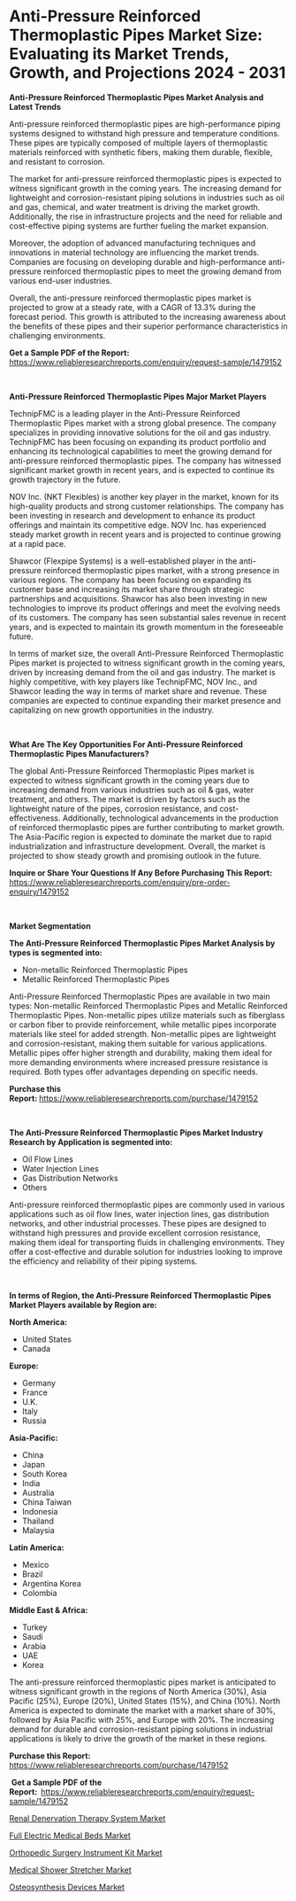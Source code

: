 <p><h1>Anti-Pressure Reinforced Thermoplastic Pipes Market Size: Evaluating its Market Trends, Growth, and Projections 2024 - 2031</h1></p><p><strong>Anti-Pressure Reinforced Thermoplastic Pipes Market Analysis and Latest Trends</strong></p>
<p><p>Anti-pressure reinforced thermoplastic pipes are high-performance piping systems designed to withstand high pressure and temperature conditions. These pipes are typically composed of multiple layers of thermoplastic materials reinforced with synthetic fibers, making them durable, flexible, and resistant to corrosion.</p><p>The market for anti-pressure reinforced thermoplastic pipes is expected to witness significant growth in the coming years. The increasing demand for lightweight and corrosion-resistant piping solutions in industries such as oil and gas, chemical, and water treatment is driving the market growth. Additionally, the rise in infrastructure projects and the need for reliable and cost-effective piping systems are further fueling the market expansion.</p><p>Moreover, the adoption of advanced manufacturing techniques and innovations in material technology are influencing the market trends. Companies are focusing on developing durable and high-performance anti-pressure reinforced thermoplastic pipes to meet the growing demand from various end-user industries.</p><p>Overall, the anti-pressure reinforced thermoplastic pipes market is projected to grow at a steady rate, with a CAGR of 13.3% during the forecast period. This growth is attributed to the increasing awareness about the benefits of these pipes and their superior performance characteristics in challenging environments.</p></p>
<p><strong>Get a Sample PDF of the Report:&nbsp;</strong> <a href="https://www.reliableresearchreports.com/enquiry/request-sample/1479152">https://www.reliableresearchreports.com/enquiry/request-sample/1479152</a></p>
<p>&nbsp;</p>
<p><strong>Anti-Pressure Reinforced Thermoplastic Pipes Major Market Players</strong></p>
<p><p>TechnipFMC is a leading player in the Anti-Pressure Reinforced Thermoplastic Pipes market with a strong global presence. The company specializes in providing innovative solutions for the oil and gas industry. TechnipFMC has been focusing on expanding its product portfolio and enhancing its technological capabilities to meet the growing demand for anti-pressure reinforced thermoplastic pipes. The company has witnessed significant market growth in recent years, and is expected to continue its growth trajectory in the future.</p><p>NOV Inc. (NKT Flexibles) is another key player in the market, known for its high-quality products and strong customer relationships. The company has been investing in research and development to enhance its product offerings and maintain its competitive edge. NOV Inc. has experienced steady market growth in recent years and is projected to continue growing at a rapid pace.</p><p>Shawcor (Flexpipe Systems) is a well-established player in the anti-pressure reinforced thermoplastic pipes market, with a strong presence in various regions. The company has been focusing on expanding its customer base and increasing its market share through strategic partnerships and acquisitions. Shawcor has also been investing in new technologies to improve its product offerings and meet the evolving needs of its customers. The company has seen substantial sales revenue in recent years, and is expected to maintain its growth momentum in the foreseeable future.</p><p>In terms of market size, the overall Anti-Pressure Reinforced Thermoplastic Pipes market is projected to witness significant growth in the coming years, driven by increasing demand from the oil and gas industry. The market is highly competitive, with key players like TechnipFMC, NOV Inc., and Shawcor leading the way in terms of market share and revenue. These companies are expected to continue expanding their market presence and capitalizing on new growth opportunities in the industry.</p></p>
<p>&nbsp;</p>
<p><strong>What Are The Key Opportunities For Anti-Pressure Reinforced Thermoplastic Pipes Manufacturers?</strong></p>
<p><p>The global Anti-Pressure Reinforced Thermoplastic Pipes market is expected to witness significant growth in the coming years due to increasing demand from various industries such as oil & gas, water treatment, and others. The market is driven by factors such as the lightweight nature of the pipes, corrosion resistance, and cost-effectiveness. Additionally, technological advancements in the production of reinforced thermoplastic pipes are further contributing to market growth. The Asia-Pacific region is expected to dominate the market due to rapid industrialization and infrastructure development. Overall, the market is projected to show steady growth and promising outlook in the future.</p></p>
<p><strong>Inquire or Share Your Questions If Any Before Purchasing This Report:</strong> <a href="https://www.reliableresearchreports.com/enquiry/pre-order-enquiry/1479152">https://www.reliableresearchreports.com/enquiry/pre-order-enquiry/1479152</a></p>
<p>&nbsp;</p>
<p><strong>Market Segmentation</strong></p>
<p><strong>The Anti-Pressure Reinforced Thermoplastic Pipes Market Analysis by types is segmented into:</strong></p>
<p><ul><li>Non-metallic Reinforced Thermoplastic Pipes</li><li>Metallic Reinforced Thermoplastic Pipes</li></ul></p>
<p><p>Anti-Pressure Reinforced Thermoplastic Pipes are available in two main types: Non-metallic Reinforced Thermoplastic Pipes and Metallic Reinforced Thermoplastic Pipes. Non-metallic pipes utilize materials such as fiberglass or carbon fiber to provide reinforcement, while metallic pipes incorporate materials like steel for added strength. Non-metallic pipes are lightweight and corrosion-resistant, making them suitable for various applications. Metallic pipes offer higher strength and durability, making them ideal for more demanding environments where increased pressure resistance is required. Both types offer advantages depending on specific needs.</p></p>
<p><strong>Purchase this Report:&nbsp;</strong><a href="https://www.reliableresearchreports.com/purchase/1479152">https://www.reliableresearchreports.com/purchase/1479152</a></p>
<p>&nbsp;</p>
<p><strong>The Anti-Pressure Reinforced Thermoplastic Pipes Market Industry Research by Application is segmented into:</strong></p>
<p><ul><li>Oil Flow Lines</li><li>Water Injection Lines</li><li>Gas Distribution Networks</li><li>Others</li></ul></p>
<p><p>Anti-pressure reinforced thermoplastic pipes are commonly used in various applications such as oil flow lines, water injection lines, gas distribution networks, and other industrial processes. These pipes are designed to withstand high pressures and provide excellent corrosion resistance, making them ideal for transporting fluids in challenging environments. They offer a cost-effective and durable solution for industries looking to improve the efficiency and reliability of their piping systems.</p></p>
<p>&nbsp;</p>
<p><strong>In terms of Region, the Anti-Pressure Reinforced Thermoplastic Pipes Market Players available by Region are:</strong></p>
<p>
    <p> <strong> North America: </strong>
        <ul>
            <li>United States</li>
            <li>Canada</li>
        </ul>
        </p> 
    <p> <strong> Europe: </strong>
        <ul>
            <li>Germany</li>
            <li>France</li>
            <li>U.K.</li>
            <li>Italy</li>
            <li>Russia</li>
        </ul>
        </p> 
    <p> <strong> Asia-Pacific: </strong>
        <ul>
            <li>China</li>
            <li>Japan</li>
            <li>South Korea</li>
            <li>India</li>
            <li>Australia</li>
            <li>China Taiwan</li>
            <li>Indonesia</li>
            <li>Thailand</li>
            <li>Malaysia</li>
        </ul>
        </p> 
    <p> <strong> Latin America: </strong>
        <ul>
            <li>Mexico</li>
            <li>Brazil</li>
            <li>Argentina Korea</li>
            <li>Colombia</li>
        </ul>
        </p> 
    <p> <strong> Middle East & Africa: </strong>
        <ul>
            <li>Turkey</li>
            <li>Saudi</li>
            <li>Arabia</li>
            <li>UAE</li>
            <li>Korea</li>
        </ul>
    </p>
    </p>
<p><p>The anti-pressure reinforced thermoplastic pipes market is anticipated to witness significant growth in the regions of North America (30%), Asia Pacific (25%), Europe (20%), United States (15%), and China (10%). North America is expected to dominate the market with a market share of 30%, followed by Asia Pacific with 25%, and Europe with 20%. The increasing demand for durable and corrosion-resistant piping solutions in industrial applications is likely to drive the growth of the market in these regions.</p></p>
<p><strong>Purchase this Report: </strong><a href="https://www.reliableresearchreports.com/purchase/1479152">https://www.reliableresearchreports.com/purchase/1479152</a></p>
<p>&nbsp;<strong>Get a Sample PDF of the Report:&nbsp;&nbsp;</strong><a href="https://www.reliableresearchreports.com/enquiry/request-sample/1479152">https://www.reliableresearchreports.com/enquiry/request-sample/1479152</a></p>
<p><strong></strong></p>
<p><p><a href="https://medium.com/p/7f318d589cfe/edit">Renal Denervation Therapy System Market</a></p><p><a href="https://medium.com/@kathyburton10/full-electric-medical-beds-market-competitive-analysis-market-trends-and-forecast-to-2031-047dc7c4ecc5">Full Electric Medical Beds Market</a></p><p><a href="https://medium.com/p/edb737327f0e/edit">Orthopedic Surgery Instrument Kit Market</a></p><p><a href="https://medium.com/@kathyburton10/decoding-medical-shower-stretcher-market-metrics-market-share-trends-and-growth-patterns-d9c46507a6e6">Medical Shower Stretcher Market</a></p><p><a href="https://medium.com/@brendamoreno1988/osteosynthesis-devices-market-size-cagr-trends-2024-2030-99b17d3f5df5">Osteosynthesis Devices Market</a></p></p>